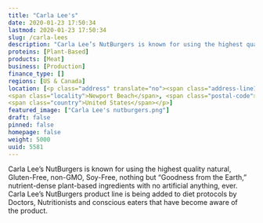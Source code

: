 ```yaml
---
title: "Carla Lee's"
date: 2020-01-23 17:50:34
lastmod: 2020-01-23 17:50:34
slug: /carla-lees
description: "Carla Lee’s NutBurgers is known for using the highest quality natural, Gluten-Free, non-GMO, Soy-Free, nothing but “Goodness from the Earth,” nutrient-dense plant-based ingredients with no artificial anything, ever. Carla Lee’s NutBurgers product line is being added to diet protocols by Doctors, Nutritionists and conscious eaters that have become aware of the product."
proteins: [Plant-Based]
products: [Meat]
business: [Production]
finance_type: []
regions: [US & Canada]
location: [<p class="address" translate="no"><span class="address-line1">San Miguel Drive</span><br>
<span class="locality">Newport Beach</span>, <span class="postal-code">92660</span><br>
<span class="country">United States</span></p>]
featured_image: ["Carla Lee's nutburgers.png"]
draft: false
pinned: false
homepage: false
weight: 5000
uuid: 5581
---
```

<p>Carla Lee’s NutBurgers is known for using the highest quality natural, Gluten-Free, non-GMO, Soy-Free, nothing but “Goodness from the Earth,” nutrient-dense plant-based ingredients with no artificial anything, ever. Carla Lee’s NutBurgers product line is being added to diet protocols by Doctors, Nutritionists and conscious eaters that have become aware of the product.</p>
